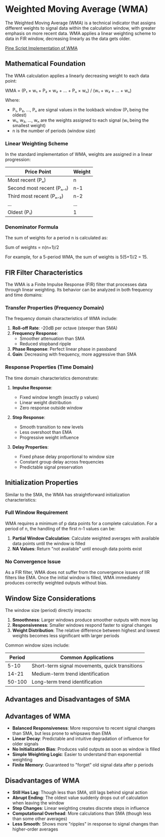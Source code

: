 # Weighted Moving Average (WMA)

The Weighted Moving Average (WMA) is a technical indicator that assigns different weights to signal data within the calculation window, with greater emphasis on more recent data. WMA applies a linear weighting scheme to data in FIR window, decreasing linearly as the data gets older.

[Pine Script Implementation of WMA](https://github.com/mihakralj/pinescript/blob/main/indicators/trends/wma.pine)

## Mathematical Foundation

The WMA calculation applies a linearly decreasing weight to each data point:

WMA = (P₁ × w₁ + P₂ × w₂ + ... + Pₙ × wₙ) / (w₁ + w₂ + ... + wₙ)

Where:
- P₁, P₂, ..., Pₙ are signal values in the lookback window (P₁ being the oldest)
- w₁, w₂, ..., wₙ are the weights assigned to each signal (w₁ being the smallest weight)
- n is the number of periods (window size)

### Linear Weighting Scheme

In the standard implementation of WMA, weights are assigned in a linear progression:

| Price Point | Weight |
|------------|--------|
| Most recent (Pₙ) | n |
| Second most recent (Pₙ₋₁) | n-1 |
| Third most recent (Pₙ₋₂) | n-2 |
| ... | ... |
| Oldest (P₁) | 1 |

### Denominator Formula

The sum of weights for a period n is calculated as:

Sum of weights = n(n+1)/2

For example, for a 5-period WMA, the sum of weights is 5(5+1)/2 = 15.

## FIR Filter Characteristics

The WMA is a Finite Impulse Response (FIR) filter that processes data through linear weighting. Its behavior can be analyzed in both frequency and time domains:

### Transfer Properties (Frequency Domain)

The frequency domain characteristics of WMA include:
1. **Roll-off Rate**: -20dB per octave (steeper than SMA)
2. **Frequency Response**:
   - Smoother attenuation than SMA
   - Reduced stopband ripple
3. **Phase Response**: Perfect linear phase in passband
4. **Gain**: Decreasing with frequency, more aggressive than SMA

### Response Properties (Time Domain)

The time domain characteristics demonstrate:
1. **Impulse Response**:
   - Fixed window length (exactly p values)
   - Linear weight distribution
   - Zero response outside window

2. **Step Response**:
   - Smooth transition to new levels
   - Less overshoot than EMA
   - Progressive weight influence

3. **Delay Properties**:
   - Fixed phase delay proportional to window size
   - Constant group delay across frequencies
   - Predictable signal preservation

## Initialization Properties

Similar to the SMA, the WMA has straightforward initialization characteristics:

### Full Window Requirement

WMA requires a minimum of p data points for a complete calculation. For a period of n, the handling of the first n-1 values can be:

1. **Partial Window Calculation**: Calculate weighted averages with available data points until the window is filled
2. **NA Values**: Return "not available" until enough data points exist

### No Convergence Issue

As a FIR filter, WMA does not suffer from the convergence issues of IIR filters like EMA. Once the initial window is filled, WMA immediately produces correctly weighted outputs without bias.

## Window Size Considerations

The window size (period) directly impacts:

1. **Smoothness**: Larger windows produce smoother outputs with more lag
2. **Responsiveness**: Smaller windows respond faster to signal changes
3. **Weight Distribution**: The relative difference between highest and lowest weights becomes less significant with larger periods

Common window sizes include:

| Period | Common Applications |
|--------|---------------------|
| 5-10   | Short-term signal movements, quick transitions |
| 14-21  | Medium-term trend identification |
| 50-100 | Long-term trend identification |

## Advantages and Disadvantages of SMA

## Advantages of WMA

- **Balanced Responsiveness**: More responsive to recent signal changes than SMA, but less prone to whipsaws than EMA
- **Linear Decay**: Predictable and intuitive degradation of influence for older signals
- **No Initialization Bias**: Produces valid outputs as soon as window is filled
- **Simple Weighting Logic**: Easier to understand than exponential weighting
- **Finite Memory**: Guaranteed to "forget" old signal data after p periods

## Disadvantages of WMA

- **Still Has Lag**: Though less than SMA, still lags behind signal action
- **Abrupt Ending**: The oldest value suddenly drops out of calculation when leaving the window
- **Step Changes**: Linear weighting creates discrete steps in influence
- **Computational Overhead**: More calculations than SMA (though less than some other averages)
- **Less Smooth**: Shows more "ripples" in response to signal changes than higher-order averages
